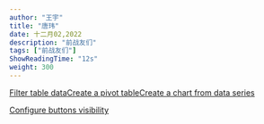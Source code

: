 ```yaml
---
author: "王宇"
title: "唐玮"
date: 十二月02,2022
description: "前战友们"
tags: ["前战友们"]
ShowReadingTime: "12s"
weight: 300
---
```

[Filter table data](#)[Create a pivot table](#)[Create a chart from data series](#)

[Configure buttons visibility](/users/tfac-settings.action)